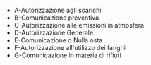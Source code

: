- A-Autorizzazione agli scarichi
- B-Comunicazione preventiva
- C-Autorizzazione alle emissioni in atmosfera
- D-Autorizzazione Generale
- E-Comunicazione o Nulla osta
- F-Autorizzazione all'utilizzo dei fanghi
- G-Comunicazione in materia di rifiuti

